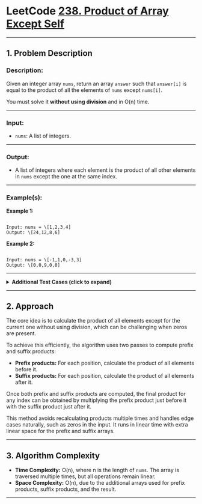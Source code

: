 # LeetCode [238. Product of Array Except Self](https://leetcode.com/problems/product-of-array-except-self/description/)

---

## 1. Problem Description

### Description:
Given an integer array `nums`, return an array `answer` such that `answer[i]` is equal to the product of all the elements of `nums` except `nums[i]`.

You must solve it **without using division** and in O(n) time.

---

### Input:
- `nums`: A list of integers.

---

### Output:
- A list of integers where each element is the product of all other elements in `nums` except the one at the same index.

---

### Example(s):
**Example 1:**
```

Input: nums = \[1,2,3,4]
Output: \[24,12,8,6]

```

**Example 2:**
```

Input: nums = \[-1,1,0,-3,3]
Output: \[0,0,9,0,0]

```

---

<details>
<summary><strong>Additional Test Cases (click to expand)</strong></summary>

**Test Case 1:**
```

Input: nums = \[2,3,4,5]
Output: \[60,40,30,24]

```

**Test Case 2:**
```

Input: nums = \[0,0]
Output: \[0,0]
Explanation: Multiple zeros cause all products except self to be zero.

```

</details>

---

## 2. Approach

The core idea is to calculate the product of all elements except for the current one without using division, which can be challenging when zeros are present.

To achieve this efficiently, the algorithm uses two passes to compute prefix and suffix products:

- **Prefix products:** For each position, calculate the product of all elements before it.
- **Suffix products:** For each position, calculate the product of all elements after it.

Once both prefix and suffix products are computed, the final product for any index can be obtained by multiplying the prefix product just before it with the suffix product just after it.

This method avoids recalculating products multiple times and handles edge cases naturally, such as zeros in the input. It runs in linear time with extra linear space for the prefix and suffix arrays.

---

## 3. Algorithm Complexity

- **Time Complexity:** O(n), where n is the length of `nums`. The array is traversed multiple times, but all operations remain linear.
- **Space Complexity:** O(n), due to the additional arrays used for prefix products, suffix products, and the result.

---